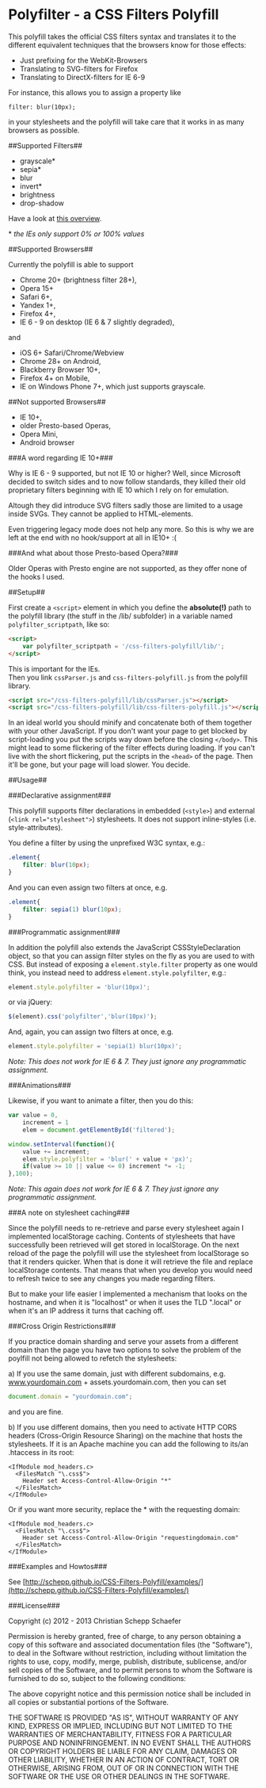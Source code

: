 Polyfilter - a CSS Filters Polyfill
===================================

This polyfill takes the official CSS filters syntax and translates it to the different equivalent techniques that the browsers know for those effects:

* Just prefixing for the WebKit-Browsers
* Translating to SVG-filters for Firefox
* Translating to DirectX-filters for IE 6-9

For instance, this allows you to assign a property like 

`filter: blur(10px);`

in your stylesheets and the polyfill will take care that it works in as many browsers as possible.

##Supported Filters##

* grayscale*
* sepia*
* blur
* invert*
* brightness
* drop-shadow

Have a look at [this overview](http://schepp.github.io/CSS-Filters-Polyfill/examples/static-vs-animated/static.html).

\* _the IEs only support 0% or 100% values_

##Supported Browsers##

Currently the polyfill is able to support

* Chrome 20+ (brightness filter 28+), 
* Opera 15+ 
* Safari 6+, 
* Yandex 1+,
* Firefox 4+, 
* IE 6 - 9 on desktop (IE 6 & 7 slightly degraded), 

and 

* iOS 6+ Safari/Chrome/Webview
* Chrome 28+ on Android, 
* Blackberry Browser 10+, 
* Firefox 4+ on Mobile,
* IE on Windows Phone 7+, which just supports grayscale.

##Not supported Browsers##

* IE 10+,
* older Presto-based Operas,
* Opera Mini,
* Android browser

###A word regarding IE 10+###

Why is IE 6 - 9 supported, but not IE 10 or higher? Well, since Microsoft decided to switch sides and to now follow standards, they killed their old proprietary filters beginning with IE 10 which I rely on for emulation. 

Altough they did introduce SVG filters sadly those are limited to a usage inside SVGs. They cannot be applied to HTML-elements. 

Even triggering legacy mode does not help any more. So this is why we are left at the end with no hook/support at all in IE10+ :(

###And what about those Presto-based Opera?###

Older Operas with Presto engine are not supported, as they offer none of the hooks I used.

##Setup##

First create a `<script>` element in which you define the **absolute(!)** path to the polyfill library (the stuff in the /lib/ subfolder) in a variable named `polyfilter_scriptpath`, like so:  

```html
<script>  
	var polyfilter_scriptpath = '/css-filters-polyfill/lib/';  
</script>
```

This is important for the IEs.  
Then you link `cssParser.js` and `css-filters-polyfill.js` from the polyfill library. 

```html
<script src="/css-filters-polyfill/lib/cssParser.js"></script>
<script src="/css-filters-polyfill/lib/css-filters-polyfill.js"></script>
```

In an ideal world you should minify and concatenate both of them together with your other JavaScript. If you don't want your page to get blocked by script-loading you put the scripts way down before the closing `</body>`. This might lead to some flickering of the filter effects during loading. If you can't live with the short flickering, put the scripts in the `<head>` of the page. Then it'll be gone, but your page will load slower. You decide.

##Usage##

###Declarative assignment###

This polyfill supports filter declarations in embedded (`<style>`) and external (`<link rel="stylesheet">`) stylesheets. It does not support inline-styles (i.e. style-attributes).

You define a filter by using the unprefixed W3C syntax, e.g.: 

```css
.element{
	filter: blur(10px);
}
```

And you can even assign two filters at once, e.g.

```css
.element{
	filter: sepia(1) blur(10px);
}
```

###Programmatic assignment###

In addition the polyfill also extends the JavaScript CSSStyleDeclaration object, so that you can assign filter styles on the fly as you are used to with CSS. But instead of exposing a `element.style.filter` property as one would think, you instead need to address `element.style.polyfilter`, e.g.:

```javascript
element.style.polyfilter = 'blur(10px)';
```

or via jQuery:

```javascript
$(element).css('polyfilter','blur(10px)');
```
And, again, you can assign two filters at once, e.g.

```javascript
element.style.polyfilter = 'sepia(1) blur(10px)';
```

_Note: This does not work for IE 6 & 7. They just ignore any programmatic assignment._

###Animations###

Likewise, if you want to animate a filter, then you do this:

```javascript
var value = 0,   
    increment = 1  
    elem = document.getElementById('filtered');

window.setInterval(function(){  
    value += increment;  
    elem.style.polyfilter = 'blur(' + value + 'px)';  
    if(value >= 10 || value <= 0) increment *= -1;  
},100);
```

_Note: This again does not work for IE 6 & 7. They just ignore any programmatic assignment._

###A note on stylesheet caching###

Since the polyfill needs to re-retrieve and parse every stylesheet again I implemented localStorage caching. Contents of stylesheets that have successfully been retrieved will get stored in localStorage. On the next reload of the page the polyfill will use the stylesheet from localStorage so that it renders quicker. When that is done it will retrieve the file and replace localStorage contents. That means that when you develop you would need to refresh twice to see any changes you made regarding filters. 

But to make your life easier I implemented a mechanism that looks on the hostname, and when it is "localhost" or when it uses the TLD ".local" or when it's an IP address it turns that caching off.

###Cross Origin Restrictions###

If you practice domain sharding and serve your assets from a different domain than the page you have two options to solve the problem of the poylfill not being allowed to refetch the stylesheets:

a) If you use the same domain, just with different subdomains, e.g. www.yourdomain.com + assets.yourdomain.com, then you can set
```javascript
document.domain = "yourdomain.com";
```
and you are fine.

b) If you use different domains, then you need to activate HTTP CORS headers (Cross-Origin Resource Sharing) on the machine that hosts the stylesheets. If it is an Apache machine you can add the following to its/an .htaccess in its root:

```
<IfModule mod_headers.c>
  <FilesMatch "\.css$">
    Header set Access-Control-Allow-Origin "*"
  </FilesMatch>
</IfModule>
```

Or if you want more security, replace the * with the requesting domain:

```
<IfModule mod_headers.c>
  <FilesMatch "\.css$">
    Header set Access-Control-Allow-Origin "requestingdomain.com"
  </FilesMatch>
</IfModule>
``` 

###Examples and Howtos###

See [http://schepp.github.io/CSS-Filters-Polyfill/examples/](http://schepp.github.io/CSS-Filters-Polyfill/examples/)

###License###

Copyright (c) 2012 - 2013 Christian Schepp Schaefer

Permission is hereby granted, free of charge, to any person obtaining a copy of this software and associated documentation files (the "Software"), to deal in the Software without restriction, including without limitation the rights to use, copy, modify, merge, publish, distribute, sublicense, and/or sell copies of the Software, and to permit persons to whom the Software is furnished to do so, subject to the following conditions:

The above copyright notice and this permission notice shall be included in all copies or substantial portions of the Software.

THE SOFTWARE IS PROVIDED "AS IS", WITHOUT WARRANTY OF ANY KIND, EXPRESS OR IMPLIED, INCLUDING BUT NOT LIMITED TO THE WARRANTIES OF MERCHANTABILITY, FITNESS FOR A PARTICULAR PURPOSE AND NONINFRINGEMENT. IN NO EVENT SHALL THE AUTHORS OR COPYRIGHT HOLDERS BE LIABLE FOR ANY CLAIM, DAMAGES OR OTHER LIABILITY, WHETHER IN AN ACTION OF CONTRACT, TORT OR OTHERWISE, ARISING FROM, OUT OF OR IN CONNECTION WITH THE SOFTWARE OR THE USE OR OTHER DEALINGS IN THE SOFTWARE.
